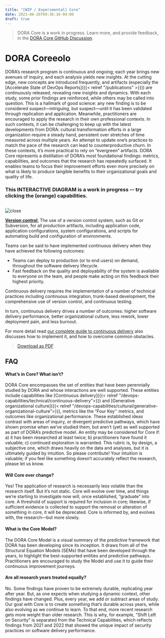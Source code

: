 ```yaml
---
title: "[WIP / Experimental] Core"
date: 2023-06-26T09:36:16-04:00
draft: true
---
```


> DORA Core is a work in progress. Learn more, and provide feedback, in the [DORA Core GitHub Discussion](https://github.com/dora-team/dora.dev/discussions/265).

# DORA Coreeolo
DORA’s research program is continuous and ongoing; each year brings new avenues of inquiry, and each analysis yields new insights. At the cutting edge, new concepts are introduced frequently, and artifacts (especially the [Accelerate State of DevOps Reports]({{< relref "/publications" >}})) are continuously released, revealing new insights and dynamics. With each study, some prior findings are reinforced, while others may be called into question. This is a hallmark of good science: any new finding is to be considered suspect—intriguing, but suspect—until it has been validated through replication and application. Meanwhile, practitioners are encouraged to apply the research in their own professional contexts. In such contexts, it can be challenging to keep up with the latest developments from DORA: cultural transformation efforts in a large organization require a steady hand, persistent over stretches of time measured across multiple years. An attempt to update one’s practices to match the pace of the research can lead to counterproductive churn. In these contexts, it’s more practical to rely on “evergreen” artifacts. DORA Core represents a distillation of DORA’s most foundational findings: metrics, capabilities, and outcomes that the research has repeatedly surfaced. It enables teams to focus their improvement efforts even more precisely on what is likely to produce tangible benefits to their organizational goals and quality of life. 

### This INTERACTIVE DIAGRAM is a work in progress -- try clicking the (orange) capabilities.

<div x-init="Alpine.store('coreModal',
    {
        open: false,
        modalContents: ''
    })">

<script>
    window.onload = function() {
        var coreModel = document.getElementById('dora-core-model').contentDocument;

        var capabilities = coreModel.querySelectorAll('.entity.capability');

    for (const item of capabilities) {
            item.addEventListener('click', () => {
                // do something when the item is clicked
                let capabilitySlug=item.id;
                let capabilityCategory=item.dataset.category;

                console.log(capabilitySlug);
                console.log(capabilityCategory);

               Alpine.store('coreModal').open = true;
               Alpine.store('coreModal').modalContents = capabilitySlug;
            });
    }
    };
</script>

 <div x-cloak class="modal-container" x-show="$store.coreModal.open">
    <div x-cloak class="modal" x-show="$store.coreModal.open" @click.outside="$store.coreModal.open=false"
        x-on:keydown.escape.window="$store.coreModal.open=false" x-transition>
        <div class="modal-header">
            <h2 x-text="$store.coreModal.modalContents"></h2>
            <img class="modal-close-x" x-on:click="$store.coreModal.open=false" aria-controls="coreModal"
                src="https://fonts.gstatic.com/s/i/short-term/release/googlesymbols/close/default/48px.svg"
                alt="close">
        </div>
        <div class="capability-content" x-ref="version-control" x-cloak x-show="$store.coreModal.modalContents=='version-control'">
            <p><a href="/devops-capabilities/technical/version-control/"><strong>Version control</strong>:</a>  The use of a version control system, such as Git or Subversion, for all production artifacts, including application code, application configurations, system configurations, and scripts for automating build and configuration of environments.</p>
        </div>
        <div class="capability-content" x-ref="continuous-delivery" x-cloak x-show="$store.coreModal.modalContents=='continuous-delivery'">
            <p>Teams can be said to have implemented continuous delivery when they have achieved the following outcomes:</p>
            <ul>
            <li>Teams can deploy to production (or to end users) on demand, throughout the software delivery lifecycle.</li>
            <li>Fast feedback on the quality and deployability of the system is available to everyone on the team, and people make acting on this feedback their highest priority.</li>
            </ul>
            <p>Continuous delivery requires the implementation of a number of technical practices including continuous integration, trunk-based development, the comprehensive use of version control, and continuous testing.</p>
            <p>In turn, continuous delivery drives a number of outcomes: higher software delivery performance, better organizational culture, less rework, lower deployment pain, and less burnout.
            <p>For more detail read <a href="/devops-capabilities/technical/continuous-delivery/">our complete guide to continuous delivery</a> also discusses how to implement it, and how to overcome common obstacles.</p>
        </div>
    </div>
</div>

<object data="dora-core-model.svg" id="dora-core-model" type="image/svg+xml" style="width:100%;"></object>

> [Download as PDF](dora-core-model.pdf)
</div>

## FAQ
#### What’s in Core? What isn’t?
DORA Core encompasses the set of entities that have been perennially studied by DORA and whose interactions are well supported. These entities include capabilities like [Continuous delivery]({{< relref "/devops-capabilities/technical/continuous-delivery">}}) and [Generative organizational culture]({{< relref "/devops-capabilities/cultural/generative-organizational-culture">}}), metrics like the “Four Key'' metrics, and outcomes like organizational performance. These established ideas contrast with areas of inquiry, or divergent predictive pathways, which have shown promise when we’ve studied them, but aren’t (yet) as well supported as part of DORA’s predictive model. An entity may be considered for Core if: a) it has been researched at least twice; b) practitioners have found it valuable; c) continued exploration is warranted. This rubric is, by design, a subjective one, which draws heavily on the data and analyses, but it is ultimately guided by intuition. So please contribute! Your intuition is valuable; if you feel like something doesn’t accurately reflect the research, please let us know.

#### Will Core ever change?
Yes! The application of research is necessarily less volatile than the research itself. But it’s not static. Core will evolve over time, and things we’re starting to investigate now will, once established, “graduate” into core. A threshold of support is required for inclusion in core; likewise, if sufficient evidence is collected to support the removal or alteration of something in core, it will be deprecated. Core is informed by, and evolves with, the research—but more slowly.

#### What is the Core Model?
The DORA Core Model is a visual summary of the predictive framework that DORA has been developing since its inception. It draws from all of the Structural Equation Models (SEMs) that have been developed through the years, to highlight the best-supported entities and predictive pathways. Practitioners are encouraged to study the Model and use it to guide their continuous improvement journeys.

#### Are all research years treated equally?
No. Some findings have proven to be extremely durable, replicating year after year. But, as one expects when studying a dynamic context, other findings have changed. Plus, every year, we add or subtract areas of study. Our goal with Core is to create something that’s durable across years, while also evolving as we continue to learn. To that end, more recent research gets more weight than older research. This is why, for example, “Shift Left on Security” is separated from the Technical Capabilities, which reflects findings from 2021 and 2022 that showed the unique impact of security practices on software delivery performance.
